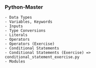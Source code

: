 ### Python-Master

    - Data Types
    - Variables, Keywords
    - Inputs
    - Type Conversions
    - Literals
    - Operators
    - Operators (Exercise)
    - Conditional Statements
    - Conditional Statements (Exercise) => conditional_statement_exercise.py
    - Modules